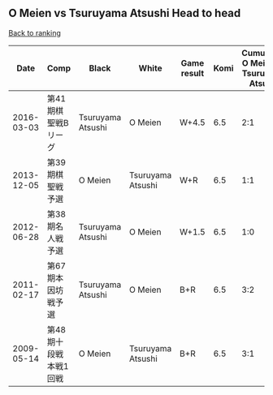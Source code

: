 ## O Meien vs Tsuruyama Atsushi Head to head

[Back to ranking](../../index.md)




| **Date** | **Comp** | **Black** | **White** | **Game result** | **Komi** | **Cumulative O Meien vs Tsuruyama Atsushi** | **O Meien streak** | **Tsuruyama Atsushi streak** | 
| --- | --- | --- | --- | --- | --- | --- | --- | --- |
| 2016-03-03 | 第41期棋聖戦Bリーグ | Tsuruyama Atsushi | O Meien | W+4.5 | 6.5 | 2:1 | 1 | 0 | 
| 2013-12-05 | 第39期棋聖戦予選 | O Meien | Tsuruyama Atsushi | W+R | 6.5 | 1:1 | 0 | 1 | 
| 2012-06-28 | 第38期名人戦予選 | Tsuruyama Atsushi | O Meien | W+1.5 | 6.5 | 1:0 | 1 | 0 | 
| 2011-02-17 | 第67期本因坊戦予選 | Tsuruyama Atsushi | O Meien | B+R | 6.5 | 3:2 | 0 | 1 | 
| 2009-05-14 | 第48期十段戦本戦1回戦 | O Meien | Tsuruyama Atsushi | B+R | 6.5 | 3:1 | 2 | 0 |




